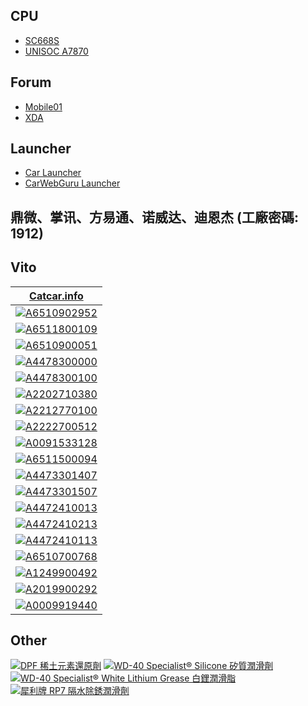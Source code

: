 ## CPU

- [SC668S](https://www.quectel.com/product/lte-sc668s-smart-module-series)
- [UNISOC A7870](https://www.unisoc.com/en_us/home/TQCDZ-A7870-0-1)

## Forum

- [Mobile01](https://www.mobile01.com/forumtopic.php?c=21&s=47)
- [XDA](https://xdaforums.com/c/head-units.3833)

## Launcher

- [Car Launcher](https://play.google.com/store/apps/details?id=com.autolauncher.motorcar.free&hl=zh_TW)
- [CarWebGuru Launcher](https://carwebguru.com)

## 鼎微、掌讯、方易通、诺威达、迪恩杰 (工廠密碼: 1912)

## Vito

| [Catcar.info](https://www.catcar.info/mercedes/?lang=en&l=Y2xhc3M9PTN8fGNvdW50cnk9PTF8fHN0PT01MHx8c3RzPT17IjEwIjoiQXNzb3J0bWVudCBjbGFzcyIsIjIwIjoiVmFuLUV1cm9wZSIsIjUwIjoiNDQ3LjcwMyAgICAifXx8Y2F0YWxvZz09RDgwICAgfHxjYXRhbG9nMT09NjBWICAgfHx0eXBlPT02NTF8fHR5cGUxPT00NDd8fHN1Ym0xPT05NTB8fHN1Ym0xMT09NzAzfHxhZ2d0eXBlPT1NfHxhZ2d0eXBlMT09Rkd8fG1vZGVsPT02NTEuOTUwICAgIHx8bW9kZWwxPT00NDcuNzAzICAgIHx8ZGV0YWlsZ3JwbnVtPT0wMXx8c3ViZ3JwPT0wMTJ8fHBhZ2U3MD09MQ%3D%3D) |
|---|
| [![A6510902952](https://cdn.spareto.com/variants/images/001/586/583/small/converted-20230217-3231892-1yzqfia.jpg?1676630955)](https://spareto.com/oe/6510902952)                                                                                                          |
| [![A6511800109](https://cdn.spareto.com/variants/images/001/242/339/small/converted-20230217-3231892-1h9ap3c.jpg?1676630523)](https://spareto.com/oe/6511800109)                                                                                                          |
| [![A6510900051](https://cdn.spareto.com/variants/images/001/581/059/small/converted-20230217-3231892-1m1cdm8.jpg?1676630544)](https://spareto.com/oe/6510900051)                                                                                                          |
| [![A4478300000](https://cdn.spareto.com/variants/images/002/222/652/small/converted-20230217-3231892-2j36o3.jpg?1676630719)](https://spareto.com/oe/4478300000)                                                                                                           |
| [![A4478300100](https://cdn.spareto.com/variants/images/002/222/647/small/converted-20230217-3231892-wgdft3.jpg?1676630719)](https://spareto.com/oe/4478300100)                                                                                                           |
| [![A2202710380](https://cdn.spareto.com/variants/images/001/641/782/small/converted-20230218-991433-10yerh5.jpg?1676679396)](https://spareto.com/oe/2202710380)                                                                                                           |
| [![A2212770100](https://cdn.spareto.com/variants/images/000/603/987/small/converted-20230218-991433-15boymq.jpg?1676679184)](https://spareto.com/oe/2212770100)                                                                                                           |
| [![A2222700512](https://cdn.spareto.com/variants/images/001/640/303/small/converted-20230218-991433-azqhrr.jpg?1676679265)](https://spareto.com/oe/2222700512)                                                                                                            |
| [![A0091533128](https://cdn.spareto.com/variants/images/001/026/559/small/converted-20230218-3832547-15wnaip.jpg?1676740778)](https://spareto.com/oe/0091533128)                                                                                                          |
| [![A6511500094](https://cdn.spareto.com/variants/images/002/654/984/small/converted-20230218-3832547-1h4awet.jpg?1676740421)](https://spareto.com/oe/6511500094)                                                                                                          |
| [![A4473301407](https://cdn.spareto.com/variants/images/002/291/414/small/converted-20230217-991433-xpmvgp.jpg?1676654115)](https://spareto.com/oe/4473301407)                                                                                                            |
| [![A4473301507](https://cdn.spareto.com/variants/images/002/291/426/small/converted-20230217-991433-k6vniy.jpg?1676654115)](https://spareto.com/oe/4473301507)                                                                                                            |
| [![A4472410013](https://cdn.spareto.com/variants/images/002/283/569/small/converted-20230217-991433-mb6lcv.jpg?1676651584)](https://spareto.com/oe/4472410013)                                                                                                            |
| [![A4472410213](https://cdn.spareto.com/variants/images/002/283/574/small/converted-20230217-991433-hmfw2b.jpg?1676651584)](https://spareto.com/oe/4472410213)                                                                                                            |
| [![A4472410113](https://cdn.spareto.com/variants/images/001/499/611/small/converted-20230217-991433-10ghb1a.jpg?1676651456)](https://spareto.com/oe/4472410113)                                                                                                           |
| [![A6510700768](https://www.europaparts.com/media/catalog/product/cache/9a597a8a5b243cb92ca5d0b5aa36b0d3/6/5/6510700768.jpg)](https://www.europaparts.com/vacuum-reservoir-6510700768.html)                                                                               |
| [![A1249900492](https://vehicleclips.co.uk/cdn/shop/products/7mm-expanding-plastic-rivet-smart-a1249900492-860527_695x695.jpg?v=1697552074)](https://vehicleclips.co.uk/products/7mm-expanding-plastic-rivet-smart-a1249900492?_pos=1&_sid=5fc3c59ba&_ss=r)               |
| [![A2019900292](https://vehicleclips.co.uk/cdn/shop/products/8mm-push-fit-plastic-rivet-smart-a2019900292-547291_695x695.jpg?v=1697552185)](https://vehicleclips.co.uk/products/8mm-push-fit-plastic-rivet-smart-a2019900292?_pos=1&_sid=3698fdae5&_ss=r)                 |
| [![A0009919440](https://vehicleclips.co.uk/cdn/shop/products/7mm-push-fit-plastic-rivet-clip-mercedes-a0009919440-313892_695x695.jpg?v=1703104160)](https://vehicleclips.co.uk/products/7mm-push-fit-plastic-rivet-clip-mercedes-a0009919440?_pos=1&_sid=bf220b042&_ss=r) |

## Other

[![DPF 稀土元素還原劑](https://cdn.cybassets.com/media/W1siZiIsIjIxMzM1L3Byb2R1Y3RzLzM2NTE1OTc1LzE2OTUyNjAzNTRfMzRkMWRiYjhkMGMxODQ0ZGRkODcuanBlZyJdLFsicCIsInRodW1iIiwiNjAweDYwMCJdXQ.jpeg?sha=4eb2ce391cb17d9f)](https://www.wilitashop.com/zh-TW/products/dpf-rare-earth-diesel-catalyst)
[![WD-40 Specialist® Silicone 矽質潤滑劑](https://hello.wd40.asia/hk/wp-content/uploads/2021/01/NL-Silicone-e1611370661158.jpg)](https://hello.wd40.asia/hk)
[![WD-40 Specialist® White Lithium Grease 白鋰潤滑脂](https://hello.wd40.asia/hk/wp-content/uploads/2021/01/NL-WLithium-e1611370571977.jpg)](https://hello.wd40.asia/hk)
[![犀利牌 RP7 隔水除銹潤滑劑](https://i0.wp.com/selleys.com.hk/wp-content/uploads/RP7-300g.jpg?w=1200&ssl=1)](https://selleys.com.hk/product/selleys-rp7-multipurpose-lubricant)
